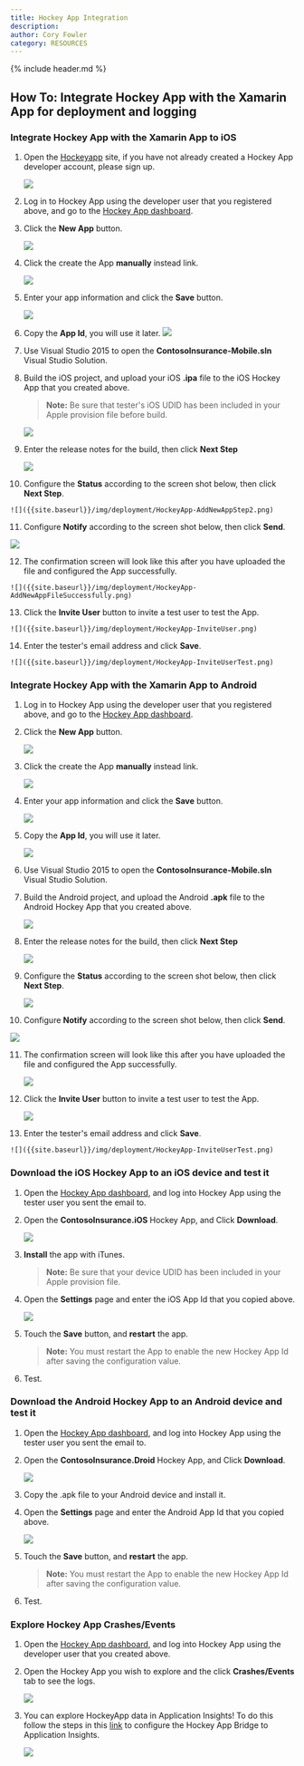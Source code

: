 ```yaml
---
title: Hockey App Integration
description:
author: Cory Fowler
category: RESOURCES
---
```


{% include header.md %}

## How To: Integrate Hockey App with the Xamarin App for deployment and logging ##

### Integrate Hockey App with the Xamarin App to iOS ###
1. Open the [Hockeyapp](https://www.hockeyapp.net/ "Hockeyapp") site, if you have not already created a Hockey App developer account, please sign up.

    ![]({{site.baseurl}}/img/deployment/HockeyApp-SignUp.png)

2. Log in to Hockey App using the developer user that you registered above, and go to the [Hockey App dashboard](https://rink.hockeyapp.net/manage/dashboard "Hockey App dashboard").

3. Click the **New App** button.

    ![]({{site.baseurl}}/img/deployment/HockeyApp-NewApp.png)

4. Click the create the App **manually** instead link.

    ![]({{site.baseurl}}/img/deployment/HockeyApp-ManuallyCreate.png)

5. Enter your app information and click the **Save** button.

   ![]({{site.baseurl}}/img/deployment/HockeyApp-CreatDetail.png)

6. Copy the **App Id**, you will use it later.
   ![]({{site.baseurl}}/img/deployment/HockeyApp-CopyAppId.png)

7. Use Visual Studio 2015 to open the **ContosoInsurance-Mobile.sln** Visual Studio Solution.

8. Build the iOS project, and upload your iOS **.ipa** file to the iOS Hockey App that you created above.

   > **Note:** Be sure that tester's iOS UDID has been included in your Apple provision file before build.

    ![]({{site.baseurl}}/img/deployment/HockeyApp-AddNewAppFile.png)

9. Enter the release notes for the build, then click **Next Step**

   ![]({{site.baseurl}}/img/deployment/HockeyApp-AddNewAppStep1.png)

10.  Configure the **Status** according to the screen shot below, then click **Next Step**.

    ![]({{site.baseurl}}/img/deployment/HockeyApp-AddNewAppStep2.png)

11.  Configure **Notify** according to the screen shot below, then click **Send**.

   ![]({{site.baseurl}}/img/deployment/HockeyApp-AddNewAppStep3.png)

12.  The confirmation screen will look like this after you have uploaded the file and configured the App successfully.

    ![]({{site.baseurl}}/img/deployment/HockeyApp-AddNewAppFileSuccessfully.png)

13.  Click the **Invite User** button to invite a test user to test the App.

    ![]({{site.baseurl}}/img/deployment/HockeyApp-InviteUser.png)

14.  Enter the tester's email address and click **Save**.

    ![]({{site.baseurl}}/img/deployment/HockeyApp-InviteUserTest.png)

### Integrate Hockey App with the Xamarin App to Android ###
1. Log in to Hockey App using the developer user that you registered above, and go to the [Hockey App dashboard](https://rink.hockeyapp.net/manage/dashboard "Hockey App dashboard").
2. Click the **New App** button.

    ![]({{site.baseurl}}/img/deployment/HockeyApp-NewApp.png)

3. Click the create the App **manually** instead link.

    ![]({{site.baseurl}}/img/deployment/HockeyApp-ManuallyCreate.png)

4. Enter your app information and click the **Save** button.

   ![]({{site.baseurl}}/img/deployment/HockeyApp-CreatDetailAndroid.png)

5. Copy the **App Id**, you will use it later.

   ![]({{site.baseurl}}/img/deployment/HockeyApp-CopyAppIdAndroid.png)

6. Use Visual Studio 2015 to open the **ContosoInsurance-Mobile.sln** Visual Studio Solution.

7. Build the Android project, and upload the Android **.apk** file to the Android Hockey App that you created above.

    ![]({{site.baseurl}}/img/deployment/HockeyApp-AddNewAppFileAndroid.png)

8. Enter the release notes for the build, then click **Next Step**

   ![]({{site.baseurl}}/img/deployment/HockeyApp-AddNewAppStep1.png)

9. Configure the **Status** according to the screen shot below, then click **Next Step**.

    ![]({{site.baseurl}}/img/deployment/HockeyApp-AddNewAppStep2.png)

10. Configure **Notify** according to the screen shot below, then click **Send**.

   ![]({{site.baseurl}}/img/deployment/HockeyApp-AddNewAppStep3.png)

11. The confirmation screen will look like this after you have uploaded the file and configured the App successfully.

    ![]({{site.baseurl}}/img/deployment/HockeyApp-AddNewAppFileSuccessfullyAndroid.png)

12. Click the **Invite User** button to invite a test user to test the App.

    ![]({{site.baseurl}}/img/deployment/HockeyApp-InviteUser.png)

13.  Enter the tester's email address and click **Save**.

    ![]({{site.baseurl}}/img/deployment/HockeyApp-InviteUserTest.png)

### Download the iOS Hockey App to an iOS device and test it ###
1. Open the [Hockey App dashboard](https://rink.hockeyapp.net/manage/dashboard "Hockey App dashboard"), and log into Hockey App using the tester user you sent the email to.
2. Open the **ContosoInsurance.iOS** Hockey App, and Click **Download**.

    ![]({{site.baseurl}}/img/deployment/HockeyApp-DownloadOS.png)

3. **Install** the app with iTunes.

   > **Note:** Be sure that your device UDID has been included in your Apple provision file.

4. Open the **Settings** page and enter the iOS App Id that you copied above.

	![]({{site.baseurl}}/img/deployment/HockeyApp-PastAppId.png)

5. Touch the **Save** button, and **restart** the app. 
	
   > **Note:** You must restart the App to enable the new Hockey App Id after saving the configuration value.

6. Test.

### Download the Android Hockey App to an Android device and test it ###
1. Open the [Hockey App dashboard](https://rink.hockeyapp.net/manage/dashboard "Hockey App dashboard"), and log into Hockey App using the tester user you sent the email to.
2. Open the **ContosoInsurance.Droid** Hockey App, and Click **Download**.

    ![]({{site.baseurl}}/img/deployment/HockeyApp-DownloadAndroid.png)

3. Copy the .apk file to your Android device and install it.

4. Open the **Settings** page and enter the Android App Id that you copied above.

	![]({{site.baseurl}}/img/deployment/HockeyApp-PastAppIdAndroid.png)

5. Touch the **Save** button, and **restart** the app. 
	
   > **Note:** You must restart the App to enable the new Hockey App Id after saving the configuration value.

6. Test.

### Explore Hockey App Crashes/Events ###
1. Open the [Hockey App dashboard](https://rink.hockeyapp.net/manage/dashboard "Hockey App dashboard"), and log into Hockey App using the developer user that you created above.
2. Open the Hockey App you wish to explore and the click **Crashes/Events** tab to see the logs.

    ![]({{site.baseurl}}/img/deployment/HockeyApp-events.png)

3. You can explore HockeyApp data in Application Insights!  To do this follow the steps in this [link](https://azure.microsoft.com/en-us/documentation/articles/app-insights-hockeyapp-bridge-app/ "Exploring HockeyApp data in Application Insights") to configure the Hockey App Bridge to Application Insights.

    ![]({{site.baseurl}}/img/deployment/HockeyApp-Insight.png)
